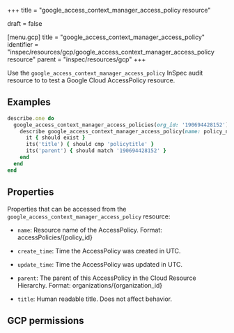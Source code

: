 +++
title = "google_access_context_manager_access_policy resource"

draft = false


[menu.gcp]
title = "google_access_context_manager_access_policy"
identifier = "inspec/resources/gcp/google_access_context_manager_access_policy resource"
parent = "inspec/resources/gcp"
+++

Use the `google_access_context_manager_access_policy` InSpec audit resource to to test a Google Cloud AccessPolicy resource.

## Examples

```ruby
describe.one do
  google_access_context_manager_access_policies(org_id: '190694428152').names.each do |policy_name|
    describe google_access_context_manager_access_policy(name: policy_name) do
      it { should exist }
      its('title') { should cmp 'policytitle' }
      its('parent') { should match '190694428152' }
    end
  end
end
```

## Properties

Properties that can be accessed from the `google_access_context_manager_access_policy` resource:


  * `name`: Resource name of the AccessPolicy. Format: accessPolicies/{policy_id}

  * `create_time`: Time the AccessPolicy was created in UTC.

  * `update_time`: Time the AccessPolicy was updated in UTC.

  * `parent`: The parent of this AccessPolicy in the Cloud Resource Hierarchy. Format: organizations/{organization_id}

  * `title`: Human readable title. Does not affect behavior.


## GCP permissions
